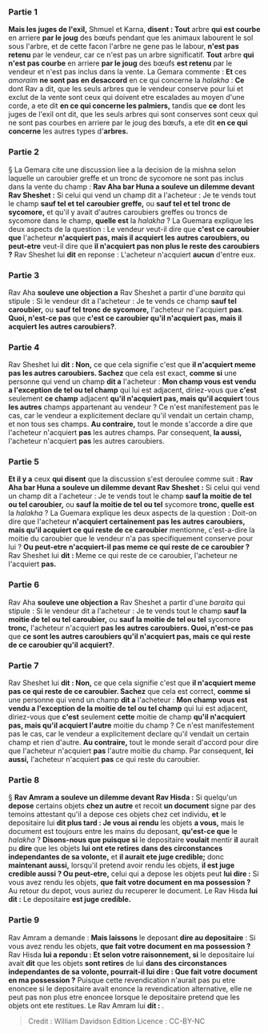 
### Partie 1
<b>Mais les juges de l'exil,</b> Shmuel et Karna, <b>disent : Tout</b> arbre <b>qui est courbe</b> en arriere <b>par le joug</b> des bœufs pendant que les animaux labourent le sol sous l'arbre, et de cette facon l'arbre ne gene pas le labour, <b>n'est pas retenu</b> par le vendeur, car ce n'est pas un arbre significatif. <b>Tout</b> arbre <b>qui n'est pas courbe</b> en arriere <b>par le joug</b> des bœufs <b>est retenu</b> par le vendeur et n'est pas inclus dans la vente. La Gemara commente : <b>Et</b> ces <i>amoraim</i> <b>ne sont pas en desaccord</b> en ce qui concerne la <i>halakha</i> : <b>Ce</b> dont Rav a dit, que les seuls arbres que le vendeur conserve pour lui et exclut de la vente sont ceux qui doivent etre escalades au moyen d'une corde, a ete dit <b>en ce qui concerne les palmiers,</b> tandis que <b>ce</b> dont les juges de l'exil ont dit, que les seuls arbres qui sont conserves sont ceux qui ne sont pas courbes en arriere par le joug des bœufs, a ete dit <b>en ce qui concerne</b> les autres types d'<b>arbres.</b>

### Partie 2
§ La Gemara cite une discussion liee a la decision de la mishna selon laquelle un caroubier greffe et un tronc de sycomore ne sont pas inclus dans la vente du champ : <b>Rav Aha bar Huna a souleve un dilemme devant Rav Sheshet :</b> Si celui qui vend un champ dit a l'acheteur : Je te vends tout le champ <b>sauf tel et tel</b> <b>caroubier greffe,</b> ou <b>sauf tel et tel</b> <b>tronc de sycomore,</b> et qu'il y avait d'autres caroubiers greffes ou troncs de sycomore dans le champ, <b>quelle est</b> la <i>halakha</i> ? La Guemara explique les deux aspects de la question : Le vendeur veut-il dire que <b>c'est ce caroubier que</b> l'acheteur <b>n'acquiert pas, mais il acquiert les autres caroubiers, ou peut-etre</b> veut-il dire que <b>il n'acquiert pas non plus le reste des caroubiers ?</b> Rav Sheshet lui <b>dit</b> en reponse : L'acheteur n'acquiert <b>aucun</b> d'entre eux.

### Partie 3
Rav Aha <b>souleve une objection a</b> Rav Sheshet a partir d'une <i>baraita</i> qui stipule : Si le vendeur dit a l'acheteur : Je te vends ce champ <b>sauf tel caroubier,</b> ou <b>sauf tel</b> <b>tronc de sycomore,</b> l'acheteur ne l'acquiert <b>pas</b>. <b>Quoi, n'est-ce pas</b> que <b>c'est ce caroubier qu'il n'acquiert pas, mais il acquiert les autres caroubiers?</b>.

### Partie 4
Rav Sheshet lui <b>dit : Non,</b> ce que cela signifie c'est que <b>il n'acquiert meme pas les autres caroubiers. Sachez</b> que cela est exact, <b>comme si</b> une personne qui vend un champ <b>dit a</b> l'acheteur : <b>Mon champ vous est vendu a l'exception de tel ou tel champ</b> qui lui est adjacent, diriez-vous que <b>c'est</b> seulement <b>ce champ</b> adjacent <b>qu'il n'acquiert pas, mais qu'il acquiert</b> tous <b>les autres</b> champs appartenant au vendeur ? Ce n'est manifestement pas le cas, car le vendeur a explicitement declare qu'il vendait un certain champ, et non tous ses champs. <b>Au contraire,</b> tout le monde s'accorde a dire que l'acheteur n'acquiert <b>pas</b> les autres champs. Par consequent, <b>la aussi,</b> l'acheteur n'acquiert <b>pas</b> les autres caroubiers.

### Partie 5
<b>Et il y a</b> ceux <b>qui disent</b> que la discussion s'est deroulee comme suit : <b>Rav Aha bar Huna a souleve un dilemme devant Rav Sheshet :</b> Si celui qui vend un champ dit a l'acheteur : Je te vends tout le champ <b>sauf la moitie de tel ou tel caroubier,</b> ou <b>sauf la moitie de tel ou tel</b> sycomore <b>tronc, quelle est</b> la <i>halakha</i> ? La Guemara explique les deux aspects de la question : Doit-on dire que l'acheteur <b>n'acquiert certainement pas les autres caroubiers, mais qu'il acquiert ce qui reste de ce caroubier</b> mentionne, c'est-a-dire la moitie du caroubier que le vendeur n'a pas specifiquement conserve pour lui ? <b>Ou peut-etre n'acquiert-il pas meme ce qui reste de ce caroubier ?</b> Rav Sheshet lui <b>dit : </b> Meme ce qui reste de ce caroubier, l'acheteur ne l'acquiert <b>pas.</b>

### Partie 6
Rav Aha <b>souleve une objection a</b> Rav Sheshet a partir d'une <i>baraita</i> qui stipule : Si le vendeur dit a l'acheteur : Je te vends tout le champ <b>sauf la moitie de tel ou tel caroubier,</b> ou <b>sauf la moitie de tel ou tel</b> sycomore <b>tronc,</b> l'acheteur n'acquiert <b>pas les autres caroubiers. Quoi, n'est-ce pas</b> que <b>ce sont les autres caroubiers qu'il n'acquiert pas, mais ce qui reste de ce caroubier qu'il acquiert?</b>.

### Partie 7
Rav Sheshet lui <b>dit : Non,</b> ce que cela signifie c'est que <b>il n'acquiert meme pas ce qui reste de ce caroubier. Sachez</b> que cela est correct, <b>comme si</b> une personne qui vend un champ <b>dit a</b> l'acheteur : <b>Mon champ vous est vendu a l'exception de la moitie de tel ou tel champ</b> qui lui est adjacent, diriez-vous que <b>c'est</b> seulement <b>cette</b> moitie de champ <b>qu'il n'acquiert pas, mais qu'il acquiert l'autre</b> moitie du champ ? Ce n'est manifestement pas le cas, car le vendeur a explicitement declare qu'il vendait un certain champ et rien d'autre. <b>Au contraire,</b> tout le monde serait d'accord pour dire que l'acheteur n'acquiert <b>pas</b> l'autre moitie du champ. Par consequent, <b>Ici aussi,</b> l'acheteur n'acquiert <b>pas</b> ce qui reste du caroubier.

### Partie 8
§ <b>Rav Amram a souleve un dilemme devant Rav Hisda :</b> Si quelqu'un <b>depose</b> certains objets <b>chez un autre</b> et recoit <b>un document</b> signe par des temoins attestant qu'il a depose ces objets chez cet individu, <b>et</b> le depositaire lui <b>dit plus tard : Je vous ai rendu</b> les objets <b>a vous,</b> mais le document est toujours entre les mains du deposant, <b>qu'est-ce que</b> le <i>halakha</i> ? <b>Disons-nous que puisque si</b> le depositaire <b>voulait</b> mentir <b>il</b> aurait pu <b>dire</b> que les objets <b>lui ont ete retires</b> <b>dans des circonstances independantes de sa volonte,</b> et <b>il aurait ete juge credible;</b> donc <b>maintenant aussi,</b> lorsqu'il pretend avoir rendu les objets, <b>il est juge credible aussi ? Ou peut-etre,</b> celui qui a depose les objets peut <b>lui dire :</b> Si vous avez rendu les objets, <b>que fait votre document en ma possession ?</b> Au retour du depot, vous auriez du recuperer le document. Le Rav Hisda <b>lui dit :</b> Le depositaire <b>est juge credible.</b>

### Partie 9
Rav Amram a demande : <b>Mais laissons</b> le deposant <b>dire au depositaire</b> : Si vous avez rendu les objets, <b>que fait votre document en ma possession ?</b> Rav Hisda <b>lui a repondu : Et selon votre raisonnement, si</b> le depositaire lui avait <b>dit</b> que les objets <b>sont retires</b> de lui <b>dans des circonstances independantes de sa volonte, pourrait-il lui dire : Que fait votre document en ma possession ?</b> Puisque cette revendication n'aurait pas pu etre enoncee si le depositaire avait enonce la revendication alternative, elle ne peut pas non plus etre enoncee lorsque le depositaire pretend que les objets ont ete restitues. Le Rav Amram lui <b>dit : </b>.

>Credit : William Davidson Edition
>Licence : CC-BY-NC